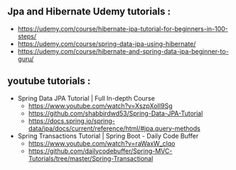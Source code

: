 ## Jpa and Hibernate Udemy tutorials :
- https://udemy.com/course/hibernate-jpa-tutorial-for-beginners-in-100-steps/
- https://udemy.com/course/spring-data-jpa-using-hibernate/
- https://udemy.com/course/hibernate-and-spring-data-jpa-beginner-to-guru/


## youtube tutorials :
- Spring Data JPA Tutorial | Full In-depth Course
    - https://www.youtube.com/watch?v=XszpXoII9Sg
    - https://github.com/shabbirdwd53/Spring-Data-JPA-Tutorial
    - https://docs.spring.io/spring-data/jpa/docs/current/reference/html/#jpa.query-methods
- Spring Transactions Tutorial | Spring Boot - Daily Code Buffer
    - https://www.youtube.com/watch?v=raWaxW_clqo
    - https://github.com/dailycodebuffer/Spring-MVC-Tutorials/tree/master/Spring-Transactional